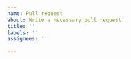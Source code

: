 ```yaml
---
name: Pull request
about: Write a necessary pull request.
title: ''
labels: ''
assignees: ''

---
```



